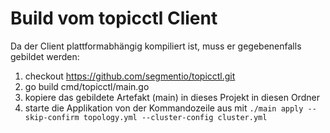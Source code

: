 #  Build vom topicctl Client

Da der Client plattformabhängig kompiliert ist, muss er gegebenenfalls gebildet werden:  
1. checkout https://github.com/segmentio/topicctl.git
2. go build cmd/topicctl/main.go
3. kopiere das gebildete Artefakt (main) in dieses Projekt in diesen Ordner
4. starte die Applikation von der Kommandozeile aus mit `./main apply --skip-confirm topology.yml --cluster-config cluster.yml `